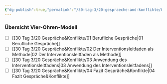 ```yaml
---
{"dg-publish":true,"permalink":"/30-tag-3/20-gespraeche-and-konflikte/00-gespraeche-and-konflikte/","noteIcon":""}
---
```


### Übersicht Vier-Ohren-Modell
- [ ] [[30 Tag 3/20 Gespräche&Konflikte/01 Berufliche Gespräche\|01 Berufliche Gespräche]]
- [ ] [[30 Tag 3/20 Gespräche&Konflikte/02 Der Interventionsleitfaden als Methode\|02 Der Interventionsleitfaden als Methode]]
- [ ] [[30 Tag 3/20 Gespräche&Konflikte/03 Anwendung des Interventionsleitfadens\|03 Anwendung des Interventionsleitfadens]]
- [ ] [[30 Tag 3/20 Gespräche&Konflikte/04 Fazit Gespräche&Konflikte\|04 Fazit Gespräche&Konflikte]]
